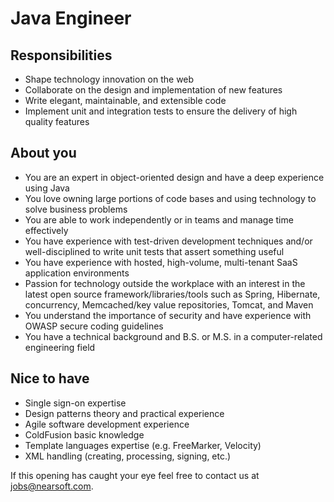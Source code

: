 # Java Engineer

## Responsibilities

* Shape technology innovation on the web
* Collaborate on the design and implementation of new features
* Write elegant, maintainable, and extensible code
* Implement unit and integration tests to ensure the delivery of high quality features

## About you

* You are an expert in object-oriented design and have a deep experience using Java
* You love owning large portions of code bases and using technology to solve business problems
* You are able to work independently or in teams and manage time effectively
* You have experience with test-driven development techniques and/or well-disciplined to write unit
tests that assert something useful
* You have experience with hosted, high-volume, multi-tenant SaaS application environments
* Passion for technology outside the workplace with an interest in the latest open source
framework/libraries/tools such as Spring, Hibernate, concurrency, Memcached/key value repositories,
Tomcat, and Maven
* You understand the importance of security and have experience with OWASP secure coding guidelines
* You have a technical background and B.S. or M.S. in a computer-related engineering field

## Nice to have

* Single sign-on expertise
* Design patterns theory and practical experience
* Agile software development experience
* ColdFusion basic knowledge
* Template languages expertise (e.g. FreeMarker, Velocity)
* XML handling (creating, processing, signing, etc.)

If this opening has caught your eye feel free to contact us at jobs@nearsoft.com.
